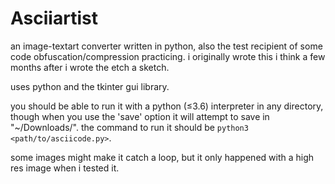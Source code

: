 # Asciiartist
an image-textart converter written in python, also the test recipient of some code obfuscation/compression practicing.
i originally wrote this i think a few months after i wrote the etch a sketch.

uses python and the tkinter gui library.

you should be able to run it with a python (≤3.6) interpreter in any directory, though when you use the 'save' option it will attempt to save in "~/Downloads/".
the command to run it should be `python3 <path/to/asciicode.py>`.

some images might make it catch a loop, but it only happened with a high res image when i tested it.
